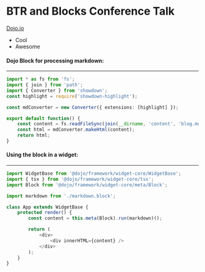 # BTR and Blocks Conference Talk

[Dojo.io](https://dojo.io)

 * Cool
 * Awesome

#### Dojo Block for processing markdown:

---

```ts
import * as fs from 'fs';
import { join } from 'path';
import { Converter } from 'showdown';
const highlight = require('showdown-highlight');

const mdConverter = new Converter({ extensions: [highlight] });

export default function() {
	const content = fs.readFileSync(join(__dirname, 'content', 'blog.md'), 'utf8');
	const html = mdConverter.makeHtml(content);
	return html;
}
```

#### Using the block in a widget:

---

```js
import WidgetBase from '@dojo/framework/widget-core/WidgetBase';
import { tsx } from '@dojo/framework/widget-core/tsx';
import Block from '@dojo/framework/widget-core/meta/Block';

import markdown from './markdown.block';

class App extends WidgetBase {
	protected render() {
		const content = this.meta(Block).run(markdown)();

		return (
			<div>
				<div innerHTML={content} />
			</div>
		);
	}
}
```
